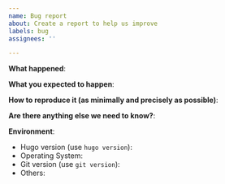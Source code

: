 ```yaml
---
name: Bug report
about: Create a report to help us improve
labels: bug
assignees: ''

---
```


<!-- Please use this template while reporting a bug and provide as much info as possible. 
Not doing so may result in your bug not being addressed in a timely manner. Thanks!
-->

**What happened**:

**What you expected to happen**:

**How to reproduce it (as minimally and precisely as possible)**:

**Are there anything else we need to know?**:

**Environment**:
- Hugo version (use `hugo version`):
- Operating System:
- Git version (use `git version`):
- Others:
